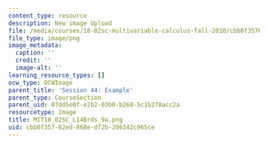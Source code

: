 ```yaml
---
content_type: resource
description: New image Upload
file: /media/courses/18-02sc-multivariable-calculus-fall-2010/cbb0f35762ed868edf2b206342c965ce_MIT18_02SC_L14Brds_9a.png
file_type: image/png
image_metadata:
  caption: ''
  credit: ''
  image-alt: ''
learning_resource_types: []
ocw_type: OCWImage
parent_title: 'Session 44: Example'
parent_type: CourseSection
parent_uid: 07dd5e0f-e2b2-03b0-b268-5c1b278acc2a
resourcetype: Image
title: MIT18_02SC_L14Brds_9a.png
uid: cbb0f357-62ed-868e-df2b-206342c965ce
---
```

